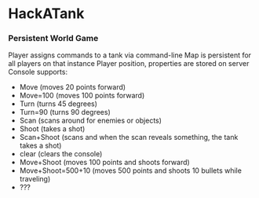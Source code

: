 HackATank
=========

### Persistent World Game

Player assigns commands to a tank via command-line
Map is persistent for all players on that instance
Player position, properties are stored on server
Console supports:

- Move (moves 20 points forward)
- Move=100 (moves 100 points forward)
- Turn (turns 45 degrees)
- Turn=90 (turns 90 degrees)
- Scan (scans around for enemies or objects)
- Shoot (takes a shot)
- Scan+Shoot (scans and when the scan reveals something, the tank takes a shot)
- clear (clears the console)
- Move+Shoot (moves 100 points and shoots forward)
- Move+Shoot=500+10 (moves 500 points and shoots 10 bullets while traveling)
- ???
